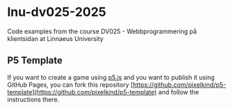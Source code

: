 # lnu-dv025-2025

Code examples from the course DV025 - Webbprogrammering på klientsidan at Linnaeus University

## P5 Template

If you want to create a game using [p5.js](https://p5js.org) and you want to publish it using GitHub Pages, you can fork this repository [https://github.com/pixelkind/p5-template](https://github.com/pixelkind/p5-template) and follow the instructions there.
